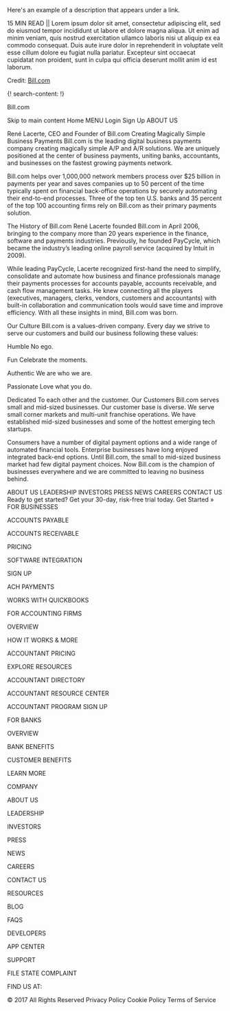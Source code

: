 Here's an example of a description that appears under a link.

15 MIN READ || Lorem ipsum dolor sit amet, consectetur adipiscing elit, sed do eiusmod tempor incididunt ut labore et dolore magna aliqua. Ut enim ad minim veniam, quis nostrud exercitation ullamco laboris nisi ut aliquip ex ea commodo consequat. Duis aute irure dolor in reprehenderit in voluptate velit esse cillum dolore eu fugiat nulla pariatur. Excepteur sint occaecat cupidatat non proident, sunt in culpa qui officia deserunt mollit anim id est laborum.

Credit: [Bill.com](https://www.bill.com/)

 {! search-content: !}

Bill.com

Skip to main content
Home
MENU
Login      Sign Up
ABOUT US

René Lacerte, CEO and Founder of Bill.com
Creating Magically Simple Business Payments
Bill.com is the leading digital business payments company creating magically simple A/P and A/R solutions. We are uniquely positioned at the center of business payments, uniting banks, accountants, and businesses on the fastest growing payments network.

Bill.com helps over 1,000,000 network members process over $25 billion in payments per year and saves companies up to 50 percent of the time typically spent on financial back-office operations by securely automating their end-to-end processes. Three of the top ten U.S. banks and 35 percent of the top 100 accounting firms rely on Bill.com as their primary payments solution.

The History of Bill.com
René Lacerte founded Bill.com in April 2006, bringing to the company more than 20 years experience in the finance, software and payments industries. Previously, he founded PayCycle, which became the industry’s leading online payroll service (acquired by Intuit in 2009).

While leading PayCycle, Lacerte recognized first-hand the need to simplify, consolidate and automate how business and finance professionals manage their payments processes for accounts payable, accounts receivable, and cash flow management tasks. He knew connecting all the players (executives, managers, clerks, vendors, customers and accountants) with built-in collaboration and communication tools would save time and improve efficiency. With all these insights in mind, Bill.com was born.

Our Culture
Bill.com is a values-driven company. Every day we strive to serve our customers and build our business following these values:
 
Humble
No ego.
 
Fun
Celebrate the moments.
 
Authentic
We are who we are.
 
Passionate
Love what you do.
 
Dedicated
To each other and the customer.
Our Customers
Bill.com serves small and mid-sized businesses. Our customer base is diverse. We serve small corner markets and multi-unit franchise operations. We have established mid-sized businesses and some of the hottest emerging tech startups.

Consumers have a number of digital payment options and a wide range of automated financial tools. Enterprise businesses have long enjoyed integrated back-end options. Until Bill.com, the small to mid-sized business market had few digital payment choices. Now Bill.com is the champion of businesses everywhere and we are committed to leaving no business behind.

 
ABOUT US
LEADERSHIP
INVESTORS
PRESS
NEWS
CAREERS
CONTACT US
Ready to get started? Get your 30-day, risk-free trial today. Get Started »
FOR BUSINESSES

ACCOUNTS PAYABLE

ACCOUNTS RECEIVABLE

PRICING

SOFTWARE INTEGRATION

SIGN UP

ACH PAYMENTS

WORKS WITH QUICKBOOKS

FOR ACCOUNTING FIRMS

OVERVIEW

HOW IT WORKS & MORE

ACCOUNTANT PRICING

EXPLORE RESOURCES

ACCOUNTANT DIRECTORY

ACCOUNTANT RESOURCE CENTER

ACCOUNTANT PROGRAM SIGN UP

FOR BANKS

OVERVIEW

BANK BENEFITS

CUSTOMER BENEFITS

LEARN MORE

COMPANY

ABOUT US

LEADERSHIP

INVESTORS

PRESS

NEWS

CAREERS

CONTACT US

RESOURCES

BLOG

FAQS

DEVELOPERS

APP CENTER

SUPPORT

FILE STATE COMPLAINT

FIND US AT:
 
© 2017 All Rights Reserved
Privacy Policy
Cookie Policy
Terms of Service
 
